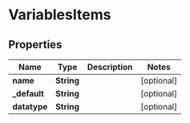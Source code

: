 
# VariablesItems

## Properties
Name | Type | Description | Notes
------------ | ------------- | ------------- | -------------
**name** | **String** |  |  [optional]
**_default** | **String** |  |  [optional]
**datatype** | **String** |  |  [optional]



